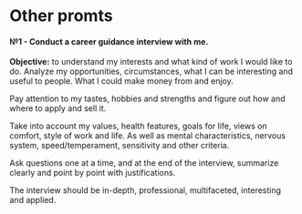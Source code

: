 # Other promts

#### №1 - Conduct a career guidance interview with me.

**Objective:** to understand my interests and what kind of work I would like to do. Analyze my opportunities, circumstances, what I can be interesting and useful to people. What I could make money from and enjoy.

Pay attention to my tastes, hobbies and strengths and figure out how and where to apply and sell it.

Take into account my values, health features, goals for life, views on comfort, style of work and life. As well as mental characteristics, nervous system, speed/temperament, sensitivity and other criteria. 

Ask questions one at a time, and at the end of the interview, summarize clearly and point by point with justifications.

The interview should be in-depth, professional, multifaceted, interesting and applied.